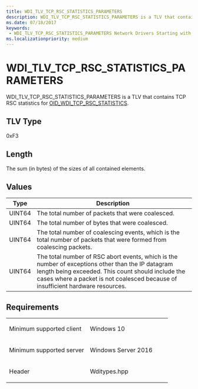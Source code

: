 ```yaml
---
title: WDI_TLV_TCP_RSC_STATISTICS_PARAMETERS
description: WDI_TLV_TCP_RSC_STATISTICS_PARAMETERS is a TLV that contains TCP RSC statistics for OID_WDI_TCP_RSC_STATISTICS.
ms.date: 07/18/2017
keywords:
 - WDI_TLV_TCP_RSC_STATISTICS_PARAMETERS Network Drivers Starting with Windows Vista
ms.localizationpriority: medium
---
```


# WDI\_TLV\_TCP\_RSC\_STATISTICS\_PARAMETERS


WDI\_TLV\_TCP\_RSC\_STATISTICS\_PARAMETERS is a TLV that contains TCP RSC statistics for [OID\_WDI\_TCP\_RSC\_STATISTICS](./oid-wdi-tcp-rsc-statistics.md).

## TLV Type


0xF3

## Length


The sum (in bytes) of the sizes of all contained elements.

## Values


| Type   | Description                                                                                                                                                                                                                               |
|--------|-------------------------------------------------------------------------------------------------------------------------------------------------------------------------------------------------------------------------------------------|
| UINT64 | The total number of packets that were coalesced.                                                                                                                                                                                          |
| UINT64 | The total number of bytes that were coalesced.                                                                                                                                                                                            |
| UINT64 | The total number of coalescing events, which is the total number of packets that were formed from coalescing packets.                                                                                                                     |
| UINT64 | The total number of RSC abort events, which is the number of exceptions other than the IP datagram length being exceeded. This count should include the cases where a packet is not coalesced because of insufficient hardware resources. |

 

## Requirements

<table>
<colgroup>
<col width="50%" />
<col width="50%" />
</colgroup>
<tbody>
<tr class="odd">
<td><p>Minimum supported client</p></td>
<td><p>Windows 10</p></td>
</tr>
<tr class="even">
<td><p>Minimum supported server</p></td>
<td><p>Windows Server 2016</p></td>
</tr>
<tr class="odd">
<td><p>Header</p></td>
<td>Wditypes.hpp</td>
</tr>
</tbody>
</table>

 

